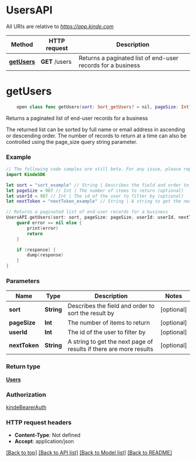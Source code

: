 # UsersAPI

All URIs are relative to *https://app.kinde.com*

Method | HTTP request | Description
------------- | ------------- | -------------
[**getUsers**](UsersAPI.md#getusers) | **GET** /users | Returns a paginated list of end-user records for a business


# **getUsers**
```swift
    open class func getUsers(sort: Sort_getUsers? = nil, pageSize: Int? = nil, userId: Int? = nil, nextToken: String? = nil, completion: @escaping (_ data: Users?, _ error: Error?) -> Void)
```

Returns a paginated list of end-user records for a business

The returned list can be sorted by full name or email address in ascending or descending order. The number of records to return at a time can also be controlled using the page_size query string parameter.  

### Example
```swift
// The following code samples are still beta. For any issue, please report via http://github.com/OpenAPITools/openapi-generator/issues/new
import KindeSDK

let sort = "sort_example" // String | Describes the field and order to sort the result by (optional)
let pageSize = 987 // Int | The number of items to return (optional)
let userId = 987 // Int | The id of the user to filter by (optional)
let nextToken = "nextToken_example" // String | A string to get the next page of results if there are more results (optional)

// Returns a paginated list of end-user records for a business
UsersAPI.getUsers(sort: sort, pageSize: pageSize, userId: userId, nextToken: nextToken) { (response, error) in
    guard error == nil else {
        print(error)
        return
    }

    if (response) {
        dump(response)
    }
}
```

### Parameters

Name | Type | Description  | Notes
------------- | ------------- | ------------- | -------------
 **sort** | **String** | Describes the field and order to sort the result by | [optional] 
 **pageSize** | **Int** | The number of items to return | [optional] 
 **userId** | **Int** | The id of the user to filter by | [optional] 
 **nextToken** | **String** | A string to get the next page of results if there are more results | [optional] 

### Return type

[**Users**](Users.md)

### Authorization

[kindeBearerAuth](../README.md#kindeBearerAuth)

### HTTP request headers

 - **Content-Type**: Not defined
 - **Accept**: application/json

[[Back to top]](#) [[Back to API list]](../README.md#documentation-for-api-endpoints) [[Back to Model list]](../README.md#documentation-for-models) [[Back to README]](../README.md)


